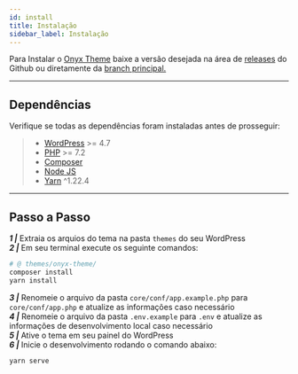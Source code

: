 ```yaml
---
id: install
title: Instalação
sidebar_label: Instalação
---
```


Para Instalar o [Onyx Theme](https://github.com/andremacola/onyx-theme) baixe a versão desejada na área de [releases](https://github.com/andremacola/onyx-theme/releases) do Github ou diretamente da [branch principal.](https://github.com/andremacola/onyx-theme/zipball/master)

---

## Dependências

Verifique se todas as dependências foram instaladas antes de prosseguir:

> - [WordPress](https://wordpress.org/) >= 4.7
> - [PHP](https://www.php.net/manual/en/install.php) >= 7.2
> - [Composer](https://getcomposer.org/download/)
> - [Node JS](https://nodejs.org/)
> - [Yarn](https://classic.yarnpkg.com/en/docs/install) ^1.22.4

---

## Passo a Passo

***1 |*** Extraia os arquios do tema na pasta `themes` do seu WordPress  
***2 |*** Em seu terminal execute os seguinte comandos:  

```bash
# @ themes/onyx-theme/
composer install
yarn install
```

***3 |*** Renomeie o arquivo da pasta `core/conf/app.example.php` para `core/conf/app.php` e atualize as informações caso necessário  
***4 |*** Renomeie o arquivo da pasta `.env.example` para `.env` e atualize as informações de desenvolvimento local caso necessário  
***5 |*** Ative o tema em seu painel do WordPress  
***6 |*** Inicie o desenvolvimento rodando o comando abaixo:  

```bash
yarn serve
```
